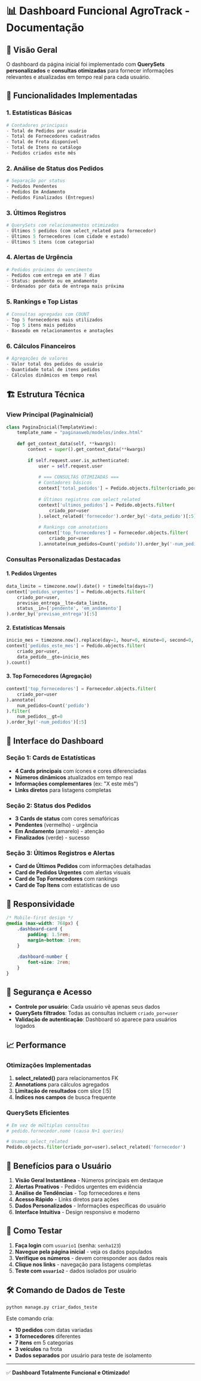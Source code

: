 # 📊 Dashboard Funcional AgroTrack - Documentação

## 🎯 Visão Geral

O dashboard da página inicial foi implementado com **QuerySets personalizados** e **consultas otimizadas** para fornecer informações relevantes e atualizadas em tempo real para cada usuário.

## 🔧 Funcionalidades Implementadas

### 1. **Estatísticas Básicas**
```python
# Contadores principais
- Total de Pedidos por usuário
- Total de Fornecedores cadastrados
- Total de Frota disponível
- Total de Itens no catálogo
- Pedidos criados este mês
```

### 2. **Análise de Status dos Pedidos**
```python
# Separação por status
- Pedidos Pendentes
- Pedidos Em Andamento
- Pedidos Finalizados (Entregues)
```

### 3. **Últimos Registros**
```python
# QuerySets com relacionamentos otimizados
- Últimos 5 pedidos (com select_related para fornecedor)
- Últimos 5 fornecedores (com cidade e estado)
- Últimos 5 itens (com categoria)
```

### 4. **Alertas de Urgência**
```python
# Pedidos próximos do vencimento
- Pedidos com entrega em até 7 dias
- Status: pendente ou em_andamento
- Ordenados por data de entrega mais próxima
```

### 5. **Rankings e Top Listas**
```python
# Consultas agregadas com COUNT
- Top 5 fornecedores mais utilizados
- Top 5 itens mais pedidos
- Baseado em relacionamentos e anotações
```

### 6. **Cálculos Financeiros**
```python
# Agregações de valores
- Valor total dos pedidos do usuário
- Quantidade total de itens pedidos
- Cálculos dinâmicos em tempo real
```

## 🏗️ Estrutura Técnica

### **View Principal (PaginaInicial)**
```python
class PaginaInicial(TemplateView):
    template_name = "paginasweb/modelos/index.html"
    
    def get_context_data(self, **kwargs):
        context = super().get_context_data(**kwargs)
        
        if self.request.user.is_authenticated:
            user = self.request.user
            
            # === CONSULTAS OTIMIZADAS ===
            # Contadores básicos
            context['total_pedidos'] = Pedido.objects.filter(criado_por=user).count()
            
            # Últimos registros com select_related
            context['ultimos_pedidos'] = Pedido.objects.filter(
                criado_por=user
            ).select_related('fornecedor').order_by('-data_pedido')[:5]
            
            # Rankings com annotations
            context['top_fornecedores'] = Fornecedor.objects.filter(
                criado_por=user
            ).annotate(num_pedidos=Count('pedido')).order_by('-num_pedidos')[:5]
```

### **Consultas Personalizadas Destacadas**

#### 1. **Pedidos Urgentes**
```python
data_limite = timezone.now().date() + timedelta(days=7)
context['pedidos_urgentes'] = Pedido.objects.filter(
    criado_por=user,
    previsao_entrega__lte=data_limite,
    status__in=['pendente', 'em_andamento']
).order_by('previsao_entrega')[:5]
```

#### 2. **Estatísticas Mensais**
```python
inicio_mes = timezone.now().replace(day=1, hour=0, minute=0, second=0, microsecond=0)
context['pedidos_este_mes'] = Pedido.objects.filter(
    criado_por=user,
    data_pedido__gte=inicio_mes
).count()
```

#### 3. **Top Fornecedores (Agregação)**
```python
context['top_fornecedores'] = Fornecedor.objects.filter(
    criado_por=user
).annotate(
    num_pedidos=Count('pedido')
).filter(
    num_pedidos__gt=0
).order_by('-num_pedidos')[:5]
```

## 🎨 Interface do Dashboard

### **Seção 1: Cards de Estatísticas**
- **4 Cards principais** com ícones e cores diferenciadas
- **Números dinâmicos** atualizados em tempo real
- **Informações complementares** (ex: "X este mês")
- **Links diretos** para listagens completas

### **Seção 2: Status dos Pedidos**
- **3 Cards de status** com cores semafóricas
- **Pendentes** (vermelho) - urgência
- **Em Andamento** (amarelo) - atenção
- **Finalizados** (verde) - sucesso

### **Seção 3: Últimos Registros e Alertas**
- **Card de Últimos Pedidos** com informações detalhadas
- **Card de Pedidos Urgentes** com alertas visuais
- **Card de Top Fornecedores** com rankings
- **Card de Top Itens** com estatísticas de uso

## 📱 Responsividade

```css
/* Mobile-first design */
@media (max-width: 768px) {
    .dashboard-card {
        padding: 1.5rem;
        margin-bottom: 1rem;
    }
    
    .dashboard-number {
        font-size: 2rem;
    }
}
```

## 🔐 Segurança e Acesso

- **Controle por usuário**: Cada usuário vê apenas seus dados
- **QuerySets filtrados**: Todas as consultas incluem `criado_por=user`
- **Validação de autenticação**: Dashboard só aparece para usuários logados

## 📈 Performance

### **Otimizações Implementadas**
1. **select_related()** para relacionamentos FK
2. **Annotations** para cálculos agregados
3. **Limitação de resultados** com slice [:5]
4. **Índices nos campos** de busca frequente

### **QuerySets Eficientes**
```python
# Em vez de múltiplas consultas
# pedido.fornecedor.nome (causa N+1 queries)

# Usamos select_related
Pedido.objects.filter(criado_por=user).select_related('fornecedor')
```

## 🎯 Benefícios para o Usuário

1. **Visão Geral Instantânea** - Números principais em destaque
2. **Alertas Proativos** - Pedidos urgentes em evidência
3. **Análise de Tendências** - Top fornecedores e itens
4. **Acesso Rápido** - Links diretos para ações
5. **Dados Personalizados** - Informações específicas do usuário
6. **Interface Intuitiva** - Design responsivo e moderno

## 🔄 Como Testar

1. **Faça login** com `usuario1` (senha: `senha123`)
2. **Navegue pela página inicial** - veja os dados populados
3. **Verifique os números** - devem corresponder aos dados reais
4. **Clique nos links** - navegação para listagens completas
5. **Teste com `usuario2`** - dados isolados por usuário

## 🛠️ Comando de Dados de Teste

```bash
python manage.py criar_dados_teste
```

Este comando cria:
- **10 pedidos** com datas variadas
- **3 fornecedores** diferentes
- **7 itens** em 5 categorias
- **3 veículos** na frota
- **Dados separados** por usuário para teste de isolamento

---

✅ **Dashboard Totalmente Funcional e Otimizado!**
